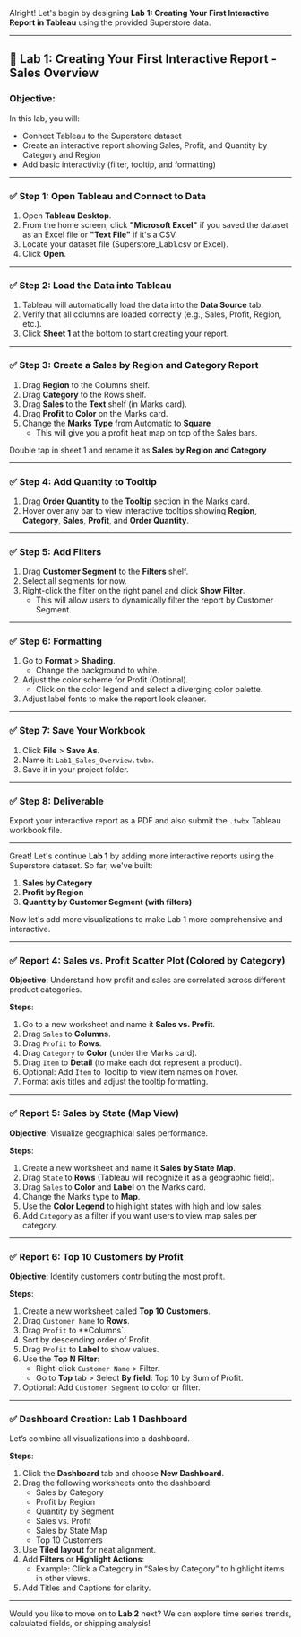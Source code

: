 Alright! Let's begin by designing **Lab 1: Creating Your First Interactive Report in Tableau** using the provided Superstore data.

---

## 📘 **Lab 1: Creating Your First Interactive Report - Sales Overview**

### Objective:
In this lab, you will:
- Connect Tableau to the Superstore dataset
- Create an interactive report showing Sales, Profit, and Quantity by Category and Region
- Add basic interactivity (filter, tooltip, and formatting)

---

### ✅ **Step 1: Open Tableau and Connect to Data**

1. Open **Tableau Desktop**.
2. From the home screen, click **"Microsoft Excel"** if you saved the dataset as an Excel file or **"Text File"** if it's a CSV.
3. Locate your dataset file (Superstore_Lab1.csv or Excel).
4. Click **Open**.

---

### ✅ **Step 2: Load the Data into Tableau**

1. Tableau will automatically load the data into the **Data Source** tab.
2. Verify that all columns are loaded correctly (e.g., Sales, Profit, Region, etc.).
3. Click **Sheet 1** at the bottom to start creating your report.

---

### ✅ **Step 3: Create a Sales by Region and Category Report**

1. Drag **Region** to the Columns shelf.
2. Drag **Category** to the Rows shelf.
3. Drag **Sales** to the **Text** shelf (in Marks card).
4. Drag **Profit** to **Color** on the Marks card.
5. Change the **Marks Type** from Automatic to **Square**
   - This will give you a profit heat map on top of the Sales bars.

Double tap in sheet 1 and rename it as **Sales by Region and Category**

---

### ✅ **Step 4: Add Quantity to Tooltip**

1. Drag **Order Quantity** to the **Tooltip** section in the Marks card.
2. Hover over any bar to view interactive tooltips showing **Region**, **Category**, **Sales**, **Profit**, and **Order Quantity**.

---

### ✅ **Step 5: Add Filters**

1. Drag **Customer Segment** to the **Filters** shelf.
2. Select all segments for now.
3. Right-click the filter on the right panel and click **Show Filter**.
   - This will allow users to dynamically filter the report by Customer Segment.

---

### ✅ **Step 6: Formatting**

1. Go to **Format** > **Shading**.
   - Change the background to white.
2. Adjust the color scheme for Profit (Optional).
   - Click on the color legend and select a diverging color palette.
3. Adjust label fonts to make the report look cleaner.

---

### ✅ **Step 7: Save Your Workbook**

1. Click **File** > **Save As**.
2. Name it: `Lab1_Sales_Overview.twbx`.
3. Save it in your project folder.

---

### ✅ **Step 8: Deliverable**

Export your interactive report as a PDF and also submit the `.twbx` Tableau workbook file.


--- 

Great! Let's continue **Lab 1** by adding more interactive reports using the Superstore dataset. So far, we've built:

1. **Sales by Category**
2. **Profit by Region**
3. **Quantity by Customer Segment (with filters)**

Now let's add more visualizations to make Lab 1 more comprehensive and interactive.

---

### ✅ **Report 4: Sales vs. Profit Scatter Plot (Colored by Category)**

**Objective**: Understand how profit and sales are correlated across different product categories.

**Steps**:
1. Go to a new worksheet and name it **Sales vs. Profit**.
2. Drag `Sales` to **Columns**.
3. Drag `Profit` to **Rows**.
4. Drag `Category` to **Color** (under the Marks card).
5. Drag `Item` to **Detail** (to make each dot represent a product).
6. Optional: Add `Item` to Tooltip to view item names on hover.
7. Format axis titles and adjust the tooltip formatting.

---

### ✅ **Report 5: Sales by State (Map View)**

**Objective**: Visualize geographical sales performance.

**Steps**:
1. Create a new worksheet and name it **Sales by State Map**.
2. Drag `State` to **Rows** (Tableau will recognize it as a geographic field).
3. Drag `Sales` to **Color** and **Label** on the Marks card.
4. Change the Marks type to **Map**.
5. Use the **Color Legend** to highlight states with high and low sales.
6. Add `Category` as a filter if you want users to view map sales per category.

---

### ✅ **Report 6: Top 10 Customers by Profit**

**Objective**: Identify customers contributing the most profit.

**Steps**:
1. Create a new worksheet called **Top 10 Customers**.
2. Drag `Customer Name` to **Rows**.
3. Drag `Profit` to **Columns`.
4. Sort by descending order of Profit.
5. Drag `Profit` to **Label** to show values.
6. Use the **Top N Filter**:
   - Right-click `Customer Name` > Filter.
   - Go to **Top** tab > Select **By field**: Top 10 by Sum of Profit.
7. Optional: Add `Customer Segment` to color or filter.

---

### ✅ **Dashboard Creation: Lab 1 Dashboard**

Let’s combine all visualizations into a dashboard.

**Steps**:
1. Click the **Dashboard** tab and choose **New Dashboard**.
2. Drag the following worksheets onto the dashboard:
   - Sales by Category
   - Profit by Region
   - Quantity by Segment
   - Sales vs. Profit
   - Sales by State Map
   - Top 10 Customers
3. Use **Tiled layout** for neat alignment.
4. Add **Filters** or **Highlight Actions**:
   - Example: Click a Category in “Sales by Category” to highlight items in other views.
5. Add Titles and Captions for clarity.

---

Would you like to move on to **Lab 2** next? We can explore time series trends, calculated fields, or shipping analysis!
